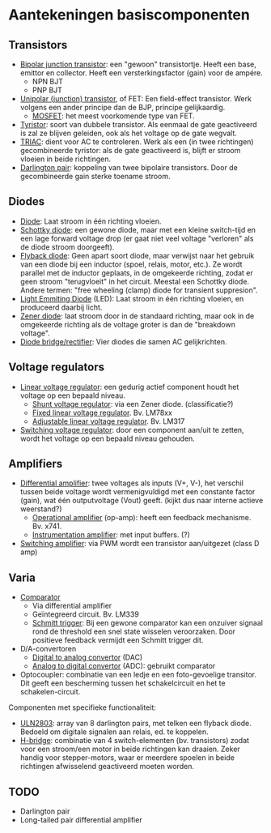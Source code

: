 Aantekeningen basiscomponenten
==============================

Transistors
-----------

* [Bipolar junction transistor](http://en.wikipedia.org/wiki/Bipolar_junction_transistor): een "gewoon" transistortje. Heeft een base, emittor en collector. Heeft een versterkingsfactor (gain) voor de ampére. 
    * NPN BJT
    * PNP BJT
* [Unipolar (junction) transistor](http://en.wikipedia.org/wiki/Field_effect_transistor), of FET: Een field-effect transistor. Werk volgens een ander principe dan de BJP, principe gelijkaardig.
    * [MOSFET](http://en.wikipedia.org/wiki/MOSFET): het meest voorkomende type van FET. 
* [Tyristor](http://en.wikipedia.org/wiki/Thyristor): soort van dubbele transistor. Als eenmaal de gate geactiveerd is zal ze blijven geleiden, ook als het voltage op de gate wegvalt.
* [TRIAC](http://en.wikipedia.org/wiki/TRIAC): dient voor AC te controleren. Werk als een (in twee richtingen) gecombineerde tyristor: als de gate geactiveerd is, blijft er stroom vloeien in beide richtingen.
* [Darlington pair](http://en.wikipedia.org/wiki/Darlington_transistor): koppeling van twee bipolaire transistors. Door de gecombineerde gain sterke toename stroom. 

Diodes
------

* [Diode](http://en.wikipedia.org/wiki/Diode): Laat stroom in één richting vloeien.
* [Schottky diode](http://en.wikipedia.org/wiki/Schottky_diode): een gewone diode, maar met een kleine switch-tijd en een lage forward voltage drop (er gaat niet veel voltage "verloren" als de diode stroom doorgeeft).
* [Flyback diode](http://en.wikipedia.org/wiki/Flyback_diode): Geen apart soort diode, maar verwijst naar het gebruik van een diode bij een inductor (spoel, relais, motor, etc.). Ze wordt parallel met de inductor geplaats, in de omgekeerde richting, zodat er geen stroom "terugvloeit" in het circuit. Meestal een Schottky diode. Andere termen: "free wheeling (clamp) diode for transient suppresion".
* [Light Emmiting Diode](http://en.wikipedia.org/wiki/Light-emitting_diode) (LED): Laat stroom in één richting vloeien, en produceerd daarbij licht.
* [Zener diode](http://en.wikipedia.org/wiki/Zener_diode): laat stroom door in de standaard richting, maar ook in de omgekeerde richting als de voltage groter is dan de "breakdown voltage".
* [Diode bridge/rectifier](http://en.wikipedia.org/wiki/Bridge_rectifier): Vier diodes die samen AC gelijkrichten.

Voltage regulators
------------------

* [Linear voltage regulator](http://en.wikipedia.org/wiki/Linear_regulator): een gedurig actief component houdt het voltage op een bepaald niveau.
    * [Shunt voltage regulator](http://en.wikipedia.org/wiki/Shunt_regulator): via een Zener diode. (classificatie?)
    * [Fixed linear voltage regulator](http://en.wikipedia.org/wiki/Linear_regulator#Fixed_regulators). Bv. LM78xx 
    * [Adjustable linear voltage regulator](http://en.wikipedia.org/wiki/Linear_regulator#Adjustable_regulators). Bv. LM317
* [Switching voltage regulator](http://en.wikipedia.org/wiki/Switched-mode_power_supply): door een component aan/uit te zetten, wordt het voltage op een bepaald niveau gehouden.

Amplifiers
----------

* [Differential amplifier](http://en.wikipedia.org/wiki/Differential_amplifier): twee voltages als inputs (V+, V-), het verschil tussen beide voltage wordt vermenigvuldigd met een constante factor (gain), wat één outputvoltage (Vout) geeft. (kijkt dus naar interne actieve weerstand?)
    * [Operational amplifier](http://en.wikipedia.org/wiki/Operational_amplifier) (op-amp): heeft een feedback mechanisme. Bv. x741.
    * [Instrumentation amplifier](http://en.wikipedia.org/wiki/Instrumentation_amplifier): met input buffers. (?)
* [Switching amplifier](http://en.wikipedia.org/wiki/Switching_amplifier): via PWM wordt een transistor aan/uitgezet (class D amp)

Varia
-----

* [Comparator](http://en.wikipedia.org/wiki/Comparator)
    * Via differential amplifier 
    * Geïntegreerd circuit. Bv. LM339
    * [Schmitt trigger](http://en.wikipedia.org/wiki/Schmitt_trigger): Bij een gewone comparator kan een onzuiver signaal rond de threshold een snel state wisselen veroorzaken. Door positieve feedback vermijdt een Schmitt trigger dit.
* D/A-convertoren
    * [Digital to analog convertor](http://en.wikipedia.org/wiki/Digital-to-analog_converter) (DAC)
    * [Analog to digital convertor](http://en.wikipedia.org/wiki/Analog_to_digital_converter) (ADC): gebruikt comparator
* Optocoupler: combinatie van een ledje en een foto-gevoelige transitor. Dit geeft een bescherming tussen het schakelcircuit en het te schakelen-circuit.

Componenten met specifieke functionaliteit:

* [ULN2803](http://www.datasheetcatalog.com/datasheets_pdf/U/L/N/2/ULN2803.shtml): array van 8 darlington pairs, met telken een flyback diode. Bedoeld om digitale signalen aan relais, ed. te koppelen. 
* [H-bridge](http://en.wikipedia.org/wiki/H-bridge): combinatie van 4 switch-elementen (bv. transistors) zodat voor een stroom/een motor in beide richtingen kan draaien. Zeker handig voor stepper-motors, waar er meerdere spoelen in beide richtingen afwisselend geactiveerd moeten worden. 

TODO
----

* Darlington pair
* Long-tailed pair differential amplifier

